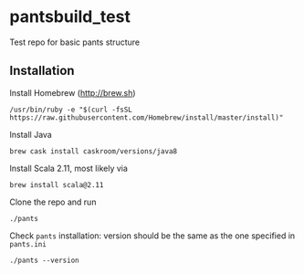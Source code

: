 # pantsbuild_test
Test repo for basic pants structure


## Installation
Install Homebrew (http://brew.sh)

    /usr/bin/ruby -e "$(curl -fsSL https://raw.githubusercontent.com/Homebrew/install/master/install)"

Install Java

    brew cask install caskroom/versions/java8

Install Scala 2.11, most likely via

    brew install scala@2.11

Clone the repo and run

    ./pants
    
Check `pants` installation: version should be the same as the one specified in `pants.ini`

    ./pants --version

